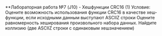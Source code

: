 **Лабораторная работа №7 (J10) - Хеш­функции
CRC16 (1)
Условие:
Оцените возможность использования функции CRC16 в качестве хеш­функции, если исходными
данным выступают ASCII­Z строки
Оцените равномерность хеширования произвольного набора данных.
Найдите коллизию (две ASCII­Z строки с одинаковым хеш­значением)